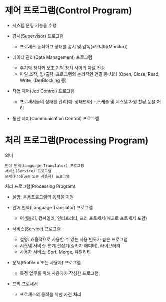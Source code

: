 # 제어 프로그램(Control Program)
* 시스템 운영 기능을 수행
* 감시(Supervisor) 프로그램
    * 프로세스 동작하고 상태를 감시 및 감독(=모니터(Monitor))

* 데이터 관리(Data Management) 프로그램
    * 주기억 장치와 보조 기억 장치 사이의 자료 전송
    * 파일 조작, 입/출력, 프로그램의 논리적인 연결 등 처리 (Open, Close, Read, Write, (De)Blocking 등)

* 작업 제어(Job Control) 프로그램
    * 프로세서들의 상태를 관리(예: 상태변화) – 스케줄 및 시스템 자원 할당 등을 처리

* 통신 제어(Communication Control) 프로그램

# 처리 프로그램(Processing Program)
의미

    언어 번역(Language Translator) 프로그램
    서비스(Service) 프로그램
    문제(Problem 또는 사용자) 프로그램

처리 프로그램(Processing Program)
* 설명: 응용프로그램의 동작을 지원
* 언어 번역(Language Translator) 프로그램
    * 어셈블러, 컴파일러, 인터프리터, 프리 프로세서(매크로 프로세서 포함)
* 서비스(Service) 프로그램
    * 설명: 효율적으로 사용할 수 있는 사용 빈도가 높은 프로그램
    * 시스템 서비스: 연계 편집기(링키지 에디터), 라이브러리
    * 사용자 서비스: Sort, Merge, 유틸리티
* 문제(Problem 또는 사용자) 프로그램
    * 특정 업무를 위해 사용자가 작성한 프로그램

* 프리 프로세서 
    * 프로세스의 동작을 위한 사전 처리